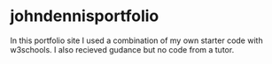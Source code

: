 # johndennisportfolio
In this portfolio site I used a combination of my own starter code with w3schools. I also recieved gudance but no code from a tutor.

